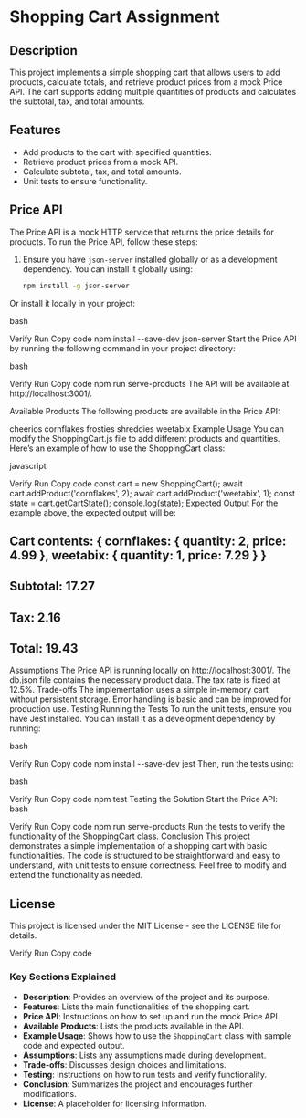 # Shopping Cart Assignment

## Description
This project implements a simple shopping cart that allows users to add products, calculate totals, and retrieve product prices from a mock Price API. The cart supports adding multiple quantities of products and calculates the subtotal, tax, and total amounts.

## Features
- Add products to the cart with specified quantities.
- Retrieve product prices from a mock API.
- Calculate subtotal, tax, and total amounts.
- Unit tests to ensure functionality.

## Price API
The Price API is a mock HTTP service that returns the price details for products. To run the Price API, follow these steps:

1. Ensure you have `json-server` installed globally or as a development dependency. You can install it globally using:

   ```bash
   npm install -g json-server
Or install it locally in your project:

bash

Verify
Run
Copy code
npm install --save-dev json-server
Start the Price API by running the following command in your project directory:

bash

Verify
Run
Copy code
npm run serve-products
The API will be available at http://localhost:3001/.

Available Products
The following products are available in the Price API:

cheerios
cornflakes
frosties
shreddies
weetabix
Example Usage
You can modify the ShoppingCart.js file to add different products and quantities. Here’s an example of how to use the ShoppingCart class:

javascript

Verify
Run
Copy code
const cart = new ShoppingCart();
await cart.addProduct('cornflakes', 2);
await cart.addProduct('weetabix', 1);
const state = cart.getCartState();
console.log(state);
Expected Output
For the example above, the expected output will be:

## Cart contents: { cornflakes: { quantity: 2, price: 4.99 }, weetabix: { quantity: 1, price: 7.29 } }
## Subtotal: 17.27
## Tax: 2.16
## Total: 19.43
Assumptions
The Price API is running locally on http://localhost:3001/.
The db.json file contains the necessary product data.
The tax rate is fixed at 12.5%.
Trade-offs
The implementation uses a simple in-memory cart without persistent storage.
Error handling is basic and can be improved for production use.
Testing
Running the Tests
To run the unit tests, ensure you have Jest installed. You can install it as a development dependency by running:

bash

Verify
Run
Copy code
npm install --save-dev jest
Then, run the tests using:

bash

Verify
Run
Copy code
npm test
Testing the Solution
Start the Price API:
bash

Verify
Run
Copy code
npm run serve-products
Run the tests to verify the functionality of the ShoppingCart class.
Conclusion
This project demonstrates a simple implementation of a shopping cart with basic functionalities. The code is structured to be straightforward and easy to understand, with unit tests to ensure correctness. Feel free to modify and extend the functionality as needed.

## License
This project is licensed under the MIT License - see the LICENSE file for details.


Verify
Run
Copy code

### Key Sections Explained

- **Description**: Provides an overview of the project and its purpose.
- **Features**: Lists the main functionalities of the shopping cart.
- **Price API**: Instructions on how to set up and run the mock Price API.
- **Available Products**: Lists the products available in the API.
- **Example Usage**: Shows how to use the `ShoppingCart` class with sample code and expected output.
- **Assumptions**: Lists any assumptions made during development.
- **Trade-offs**: Discusses design choices and limitations.
- **Testing**: Instructions on how to run tests and verify functionality.
- **Conclusion**: Summarizes the project and encourages further modifications.
- **License**: A placeholder for licensing information.
